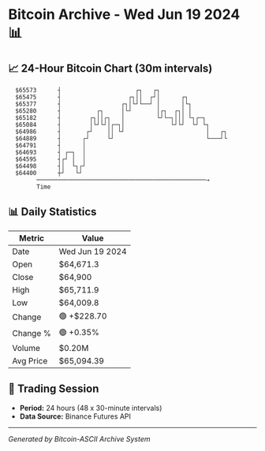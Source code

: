 # Bitcoin Archive - Wed Jun 19 2024 📊

## 📈 24-Hour Bitcoin Chart (30m intervals)

```
  $65573      ┤                     ┌┐   ┌┐                    
  $65475      ┤                   ┌┐││  ┌┘│      ┌┐            
  $65377      ┤                 ┌┐│└┘└──┘ │      │└┐           
  $65280      ┤          ┌┐     │└┘       │┌┐  ┌┐│ │           
  $65182      ┤        ┌┐││┌┐   │         └┘└─┐│││ └┐┌─┐       
  $65084      ┤        │└┘└┘│┌─┐│             └┘└┘  └┘ └┐      
  $64986      ┤       ┌┘    ││ └┘                       │   ┌┐ 
  $64889      ┤      ┌┘     └┘                          └───┘└ 
  $64791      ┤      │                                         
  $64693      ┤ ┌─┐  │                                         
  $64595      ┤┌┘ │  │                                         
  $64498      ┤│  └┐┌┘                                         
  $64400      ┼┘   └┘                                          
        ────────────────────────────────────────────────→
        Time
```

## 📊 Daily Statistics

| Metric | Value |
|--------|-------|
| Date | Wed Jun 19 2024 |
| Open | $64,671.3 |
| Close | $64,900 |
| High | $65,711.9 |
| Low | $64,009.8 |
| Change | 🟢 +$228.70 |
| Change % | 🟢 +0.35% |
| Volume | $0.20M |
| Avg Price | $65,094.39 |

## 📅 Trading Session

- **Period:** 24 hours (48 x 30-minute intervals)
- **Data Source:** Binance Futures API

---
*Generated by Bitcoin-ASCII Archive System*
